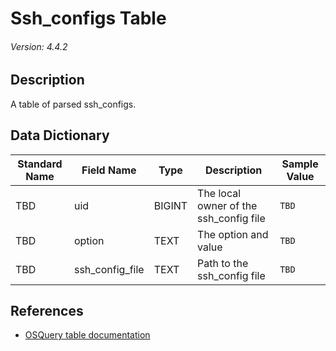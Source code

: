 # Ssh_configs Table
###### Version: 4.4.2

## Description
A table of parsed ssh_configs.

## Data Dictionary
|Standard Name|Field Name|Type|Description|Sample Value|
|---|---|---|---|---|
|TBD|uid|BIGINT|The local owner of the ssh_config file|`TBD`|
|TBD|option|TEXT|The option and value|`TBD`|
|TBD|ssh_config_file|TEXT|Path to the ssh_config file|`TBD`|

## References
* [OSQuery table documentation](https://osquery.io/schema/current#ssh_configs)

